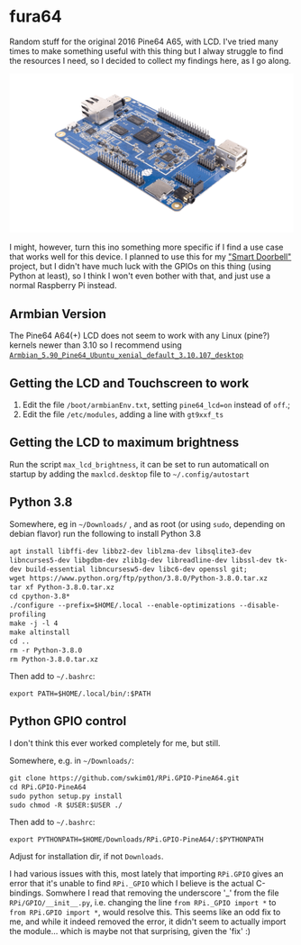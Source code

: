 # fura64
Random stuff for the original 2016 Pine64 A65, with LCD. 
I've tried many times to make something useful with this thing but I alway struggle to find the resources I need, so I decided to collect my findings here, as I go along.

![A64 Board](pine64.png)

I might, however, turn this ino something more specific if I find a use case that works well for this device. I planned to use this for my ["Smart Doorbell"](https://github.com/d00astro/pintu) project, but I didn't have much luck with the GPIOs on this thing (using Python at least), so I think I won't even bother with that, and just use a normal Raspberry Pi instead.

## Armbian Version
The Pine64 A64(+) LCD does not seem to work with any Linux (pine?) kernels newer than 3.10 so I recommend using [`Armbian_5.90_Pine64_Ubuntu_xenial_default_3.10.107_desktop`](https://archive.armbian.com/pine64/archive/Armbian_5.90_Pine64_Ubuntu_xenial_default_3.10.107_desktop.7z )

## Getting the LCD and Touchscreen to work
1. Edit the file `/boot/armbianEnv.txt`, setting `pine64_lcd=on` instead of `off`.;
2. Edit the file `/etc/modules`, adding a line with `gt9xxf_ts` 

## Getting the LCD to maximum brightness
Run the script `max_lcd_brightness`, it can be set to run automaticall on startup by adding the `maxlcd.desktop` file to `~/.config/autostart`

## Python 3.8
Somewhere, eg in `~/Downloads/` , and as root (or using `sudo`, depending on debian flavor) run the following to install Python 3.8
```
apt install libffi-dev libbz2-dev liblzma-dev libsqlite3-dev libncurses5-dev libgdbm-dev zlib1g-dev libreadline-dev libssl-dev tk-dev build-essential libncursesw5-dev libc6-dev openssl git;
wget https://www.python.org/ftp/python/3.8.0/Python-3.8.0.tar.xz
tar xf Python-3.8.0.tar.xz
cd cpython-3.8*
./configure --prefix=$HOME/.local --enable-optimizations --disable-profiling
make -j -l 4
make altinstall
cd ..
rm -r Python-3.8.0
rm Python-3.8.0.tar.xz
```

Then add to `~/.bashrc`:
```
export PATH=$HOME/.local/bin/:$PATH
```

## Python GPIO control
I don't think this ever worked completely for me, but still.

Somewhere, e.g. in `~/Downloads/`:
```
git clone https://github.com/swkim01/RPi.GPIO-PineA64.git
cd RPi.GPIO-PineA64
sudo python setup.py install
sudo chmod -R $USER:$USER ./
```

Then add to `~/.bashrc`:
```
export PYTHONPATH=$HOME/Downloads/RPi.GPIO-PineA64/:$PYTHONPATH
```
Adjust for installation dir, if not `Downloads`.

I had various issues with this, most lately that importing `RPi.GPIO` gives an error that it's unable to find `RPi._GPIO` which I believe is the actual C-bindings. 
Somwhere I read that removing the underscore '_' from the file `RPi/GPIO/__init__.py`, i.e. changing the line `from RPi._GPIO import *` to `from RPi.GPIO import *`, would resolve this.
This seems like an odd fix to me, and while it indeed removed the error, it didn't seem to actually import the module... which is maybe not that surprising, given the 'fix' :)





